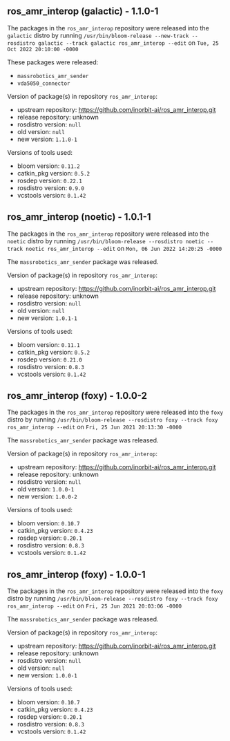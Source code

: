 ## ros_amr_interop (galactic) - 1.1.0-1

The packages in the `ros_amr_interop` repository were released into the `galactic` distro by running `/usr/bin/bloom-release --new-track --rosdistro galactic --track galactic ros_amr_interop --edit` on `Tue, 25 Oct 2022 20:10:00 -0000`

These packages were released:
- `massrobotics_amr_sender`
- `vda5050_connector`

Version of package(s) in repository `ros_amr_interop`:

- upstream repository: https://github.com/inorbit-ai/ros_amr_interop.git
- release repository: unknown
- rosdistro version: `null`
- old version: `null`
- new version: `1.1.0-1`

Versions of tools used:

- bloom version: `0.11.2`
- catkin_pkg version: `0.5.2`
- rosdep version: `0.22.1`
- rosdistro version: `0.9.0`
- vcstools version: `0.1.42`


## ros_amr_interop (noetic) - 1.0.1-1

The packages in the `ros_amr_interop` repository were released into the `noetic` distro by running `/usr/bin/bloom-release --rosdistro noetic --track noetic ros_amr_interop --edit` on `Mon, 06 Jun 2022 14:20:25 -0000`

The `massrobotics_amr_sender` package was released.

Version of package(s) in repository `ros_amr_interop`:

- upstream repository: https://github.com/inorbit-ai/ros_amr_interop.git
- release repository: unknown
- rosdistro version: `null`
- old version: `null`
- new version: `1.0.1-1`

Versions of tools used:

- bloom version: `0.11.1`
- catkin_pkg version: `0.5.2`
- rosdep version: `0.21.0`
- rosdistro version: `0.8.3`
- vcstools version: `0.1.42`


## ros_amr_interop (foxy) - 1.0.0-2

The packages in the `ros_amr_interop` repository were released into the `foxy` distro by running `/usr/bin/bloom-release --rosdistro foxy --track foxy ros_amr_interop --edit` on `Fri, 25 Jun 2021 20:13:30 -0000`

The `massrobotics_amr_sender` package was released.

Version of package(s) in repository `ros_amr_interop`:

- upstream repository: https://github.com/inorbit-ai/ros_amr_interop.git
- release repository: unknown
- rosdistro version: `null`
- old version: `1.0.0-1`
- new version: `1.0.0-2`

Versions of tools used:

- bloom version: `0.10.7`
- catkin_pkg version: `0.4.23`
- rosdep version: `0.20.1`
- rosdistro version: `0.8.3`
- vcstools version: `0.1.42`


## ros_amr_interop (foxy) - 1.0.0-1

The packages in the `ros_amr_interop` repository were released into the `foxy` distro by running `/usr/bin/bloom-release --rosdistro foxy --track foxy ros_amr_interop --edit` on `Fri, 25 Jun 2021 20:03:06 -0000`

The `massrobotics_amr_sender` package was released.

Version of package(s) in repository `ros_amr_interop`:

- upstream repository: https://github.com/inorbit-ai/ros_amr_interop.git
- release repository: unknown
- rosdistro version: `null`
- old version: `null`
- new version: `1.0.0-1`

Versions of tools used:

- bloom version: `0.10.7`
- catkin_pkg version: `0.4.23`
- rosdep version: `0.20.1`
- rosdistro version: `0.8.3`
- vcstools version: `0.1.42`


